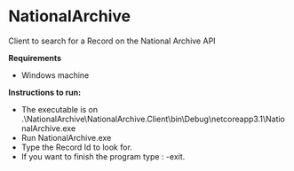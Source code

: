NationalArchive
================

Client to search for a Record on the National Archive API

**Requirements**
- Windows machine

**Instructions to run:**
 - The executable is on .\NationalArchive\NationalArchive.Client\bin\Debug\netcoreapp3.1\NationalArchive.exe
 - Run NationalArchive.exe
 - Type the Record Id to look for.
 - If you want to finish the program type : -exit.
 
 
	

